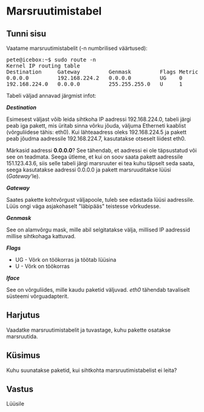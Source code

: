 ﻿# Marsruutimistabel

## Tunni sisu

Vaatame marsruutimistabelit (-n numbrilised väärtused):

<pre>
pete@icebox:~$ sudo route -n
Kernel IP routing table
Destination     Gateway         Genmask         Flags Metric Ref    Use Iface
0.0.0.0         192.168.224.2   0.0.0.0         UG    0      0        0 eth0
192.168.224.0   0.0.0.0         255.255.255.0   U     1      0        0 eth0
</pre>

Tabeli väljad annavad järgmist infot:

<b>*Destination*</b>

Esimesest väljast võib leida sihtkoha IP aadressi 192.168.224.0, tabeli järgi peab iga pakett, mis üritab sinna võrku jõuda, väljuma Etherneti kaablist (võrguliidese tähis: eth0). Kui lähteaadress oleks 192.168.224.5 ja pakett peab jõudma aadressile 192.168.224.7, kasutatakse otseselt liidest eth0. 

Märkasid aadressi <b>0.0.0.0</b>? See tähendab, et aadressi ei ole täpsustatud või see on teadmata. Seega ütleme, et kui on soov saata pakett aadressile 151.123.43.6, siis selle tabeli järgi marsruuter ei tea kuhu täpselt seda saata, seega kasutatakse aadressi 0.0.0.0 ja pakett marsruuditakse lüüsi (*Gateway*'le).

<b>*Gateway*</b>

Saates pakette kohtvõrgust väljapoole, tuleb see edastada lüüsi aadressile. Lüüs ongi väga asjakohaselt "läbipääs" teistesse võrkudesse.

<b>*Genmask*</b>

See on alamvõrgu mask, mille abil selgitatakse välja, millised IP aadressid millise sihtkohaga kattuvad.

<b>*Flags*</b>

<ul>
<li>UG - Võrk on töökorras ja töötab lüüsina</li>
<li>U - Võrk on töökorras</li>
</ul>

<b>*Iface*</b>

See on võrguliides, mille kaudu paketid väljuvad. *eth0* tähendab tavaliselt süsteemi võrguadapterit.

## Harjutus

Vaadatke marsruutimistabelit ja tuvastage, kuhu pakette osatakse marsruutida.

## Küsimus

Kuhu suunatakse paketid, kui sihtkohta marsruutimistabelist ei leita?

## Vastus

Lüüsile
